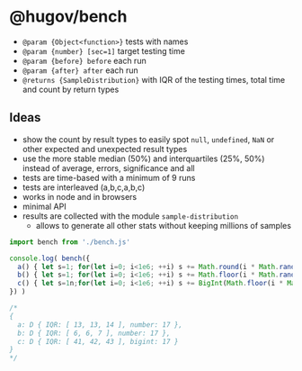 # @hugov/bench

* `@param {Object<function>}` tests with names
* `@param {number} [sec=1]` target testing time
* `@param {before} before` each run
* `@param {after} after` each run
* `@returns {SampleDistribution}` with IQR of the testing times, total time and count by return types

## Ideas

* show the count by result types to easily spot `null`, `undefined`, `NaN` or other expected and unexpected result types
* use the more stable median (50%) and interquartiles (25%, 50%) instead of average, errors, significance and all
* tests are time-based with a minimum of 9 runs
* tests are interleaved (a,b,c,a,b,c)
* works in node and in browsers
* minimal API
* results are collected with the module `sample-distribution`
  * allows to generate all other stats without keeping millions of samples

```javascript
import bench from './bench.js'

console.log( bench({
  a() { let s=1; for(let i=0; i<1e6; ++i) s += Math.round(i * Math.random()); return s },
  b() { let s=1; for(let i=0; i<1e6; ++i) s += Math.floor(i * Math.random()); return s },
  c() { let s=1n;for(let i=0; i<1e6; ++i) s += BigInt(Math.floor(i * Math.random())); return s },
}) )

/*
{
  a: D { IQR: [ 13, 13, 14 ], number: 17 },
  b: D { IQR: [ 6, 6, 7 ], number: 17 },
  c: D { IQR: [ 41, 42, 43 ], bigint: 17 }
}
*/
```
